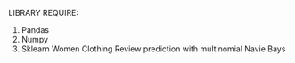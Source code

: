 LIBRARY REQUIRE:
1. Pandas
2. Numpy
3. Sklearn
Women Clothing Review prediction with multinomial Navie Bays
